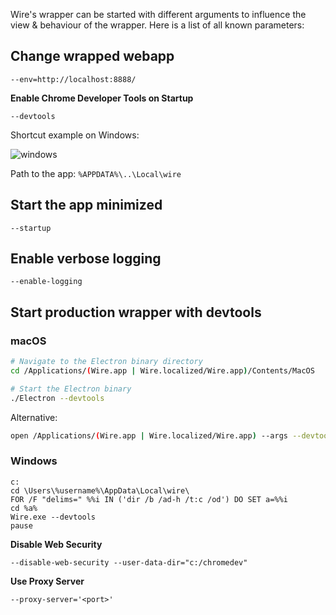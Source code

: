 Wire's wrapper can be started with different arguments to influence the view & behaviour of the wrapper. Here is a list of all known parameters:

## Change wrapped webapp

```
--env=http://localhost:8888/
```

**Enable Chrome Developer Tools on Startup**

```
--devtools
```

Shortcut example on Windows:

![windows](https://cloud.githubusercontent.com/assets/469989/22371754/30759b80-e499-11e6-9e77-2f25ac71bb57.png)

Path to the app: `%APPDATA%\..\Local\wire`

## Start the app minimized

```
--startup
```

## Enable verbose logging

```
--enable-logging
```

## Start production wrapper with devtools

### macOS

```bash
# Navigate to the Electron binary directory
cd /Applications/(Wire.app | Wire.localized/Wire.app)/Contents/MacOS

# Start the Electron binary
./Electron --devtools
```

Alternative:

```bash
open /Applications/(Wire.app | Wire.localized/Wire.app) --args --devtools
```

### Windows

```
c:
cd \Users\%username%\AppData\Local\wire\
FOR /F "delims=" %%i IN ('dir /b /ad-h /t:c /od') DO SET a=%%i
cd %a%
Wire.exe --devtools
pause
```

**Disable Web Security**

```
--disable-web-security --user-data-dir="c:/chromedev"
```

**Use Proxy Server**
```
--proxy-server='<port>'
```